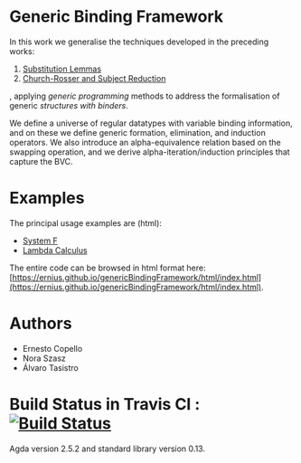 # Generic Binding Framework

In this work we generalise the techniques developed in the preceding works:

1. [Substitution Lemmas](https://github.com/ernius/formalmetatheory-nominal)
2. [Church-Rosser and Subject Reduction](https://github.com/ernius/formalmetatheory-nominal-Church-Rosser)

, applying *generic programming* methods to address the formalisation of generic *structures with binders*.

We define a universe of regular datatypes with variable binding information, and on  these we define generic formation, elimination, and induction operators. We also introduce an alpha-equivalence relation based on the swapping operation, and we derive alpha-iteration/induction principles that capture the BVC.

# Examples

The principal usage examples are (html):
* [System F](https://ernius.github.io/genericBindingFramework/html/Examples.SystemF.html)
* [Lambda Calculus](https://ernius.github.io/genericBindingFramework/html/Examples.LambdaCalculus.html)

The entire code can be browsed in html format here: [https://ernius.github.io/genericBindingFramework/html/index.html](https://ernius.github.io/genericBindingFramework/html/index.html).

# Authors

* Ernesto Copello 
* Nora Szasz
* Álvaro Tasistro 

# Build Status in Travis CI : [![Build Status](https://travis-ci.org/ernius/genericBindingFramework.svg?branch=master)](https://travis-ci.org/ernius/genericBindingFramework)

Agda version 2.5.2 and standard library version 0.13.



